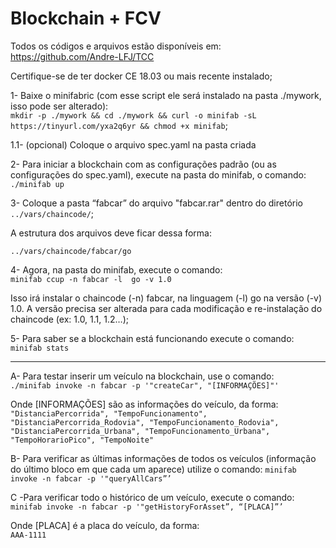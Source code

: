 # Blockchain + FCV

Todos os códigos e arquivos estão disponíveis em:   
https://github.com/Andre-LFJ/TCC

Certifique-se de ter docker CE 18.03 ou mais recente instalado;  


1- Baixe o minifabric (com esse script ele será instalado na pasta ./mywork, isso pode ser alterado):  
```mkdir -p ./mywork && cd ./mywork && curl -o minifab -sL https://tinyurl.com/yxa2q6yr && chmod +x minifab```;    

1.1- (opcional) Coloque o arquivo spec.yaml na pasta criada  

2- Para iniciar a blockchain com as configurações padrão (ou as configurações do spec.yaml), execute na pasta do minifab, o comando:   
```./minifab up```   

3- Coloque a pasta “fabcar” do arquivo "fabcar.rar" dentro do diretório    
```../vars/chaincode/```;   

A estrutura dos arquivos deve ficar dessa forma:

```../vars/chaincode/fabcar/go```

4- Agora, na pasta do minifab, execute o comando:    
```minifab ccup -n fabcar -l  go -v 1.0```   

Isso irá instalar o chaincode (-n) fabcar, na linguagem (-l) go na versão (-v) 1.0. A versão precisa ser alterada para cada modificação e re-instalação do chaincode (ex: 1.0, 1.1, 1.2…);  

5- Para saber se a blockchain está funcionando execute o comando:   
```minifab stats```

   
_______________________________________
A- Para testar inserir um veículo na blockchain, use o comando:   
```./minifab invoke -n fabcar -p '"createCar", "[INFORMAÇÕES]"'```        

Onde [INFORMAÇÕES] são as informações do veículo, da forma:   
```"DistanciaPercorrida", "TempoFuncionamento", "DistanciaPercorrida_Rodovia", "TempoFuncionamento_Rodovia", "DistanciaPercorrida_Urbana", "TempoFuncionamento_Urbana", "TempoHorarioPico", "TempoNoite"```


B- Para verificar as últimas informações de todos os veículos (informação do último bloco em que cada um aparece) utilize o comando:
```minifab invoke -n fabcar -p '"queryAllCars”’```   

C -Para verificar todo o histórico de um veículo, execute o comando:    
```minifab invoke -n fabcar -p '"getHistoryForAsset”, “[PLACA]”’```   

Onde [PLACA] é a placa do veículo, da forma:   
```AAA-1111```
